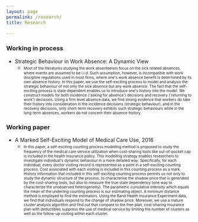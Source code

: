 ```yaml
---
layout: page
permalink: /research/
title: Research

---
```


### Working in process

* Strategic Behaviour in Work Absence: A Dynamic View
  * <font size ="0.4">Most of the literatures studying the work absenteeism focus on the sick related absences, where events are assumed to be i.i.d. Such assumption, however, is incompatible with work discipline regulations used in most firms, where one's work absence benefit is determined by its own absence history. In this paper, we use the self-exciting process to model and analysis the strategic behaviour of not only the sick absence but any work absence. The fact that the self-exciting process is state dependent enables us to introduce one's history into the model. We construct models for both incidence ('asking for absence') decisions and recovery ('returning to work') decisions. Using a firm level absence data, we find strong evidence that workers do take their history into consideration in the incidence decisions (strategic behaviour), and in the recovery decisions, only short-term recovery exhibits such strategic behaviours while in the long-term absences, workers do not concern their absence history. </font> 

### Working paper

* A Marked Self-Exciting Model of Medical Care Use, 2016
  * <font size="0.4">In this paper, a self-exciting counting process modelling method is proposed to study the frequency of the medical care service utilization when cost-sharing tools like out-of-pocket cap is included in the health insurance policy. This modelling strategy enables researchers to investigate individual's dynamic behaviour in a more detailed way. Specifically, for each individual, every doctor visiting record is represented as a point in a self-exciting counting process. Cost associated with each visiting is included in this counting process as a mark. History information that included in this self-exciting counting process permits us not only to study the dynamic structure of the process, to characterise the shadow price that is generated by the cost-sharing tools, but also to measure the true state dependency (one way to characterize the unobserved heterogeneity). The parametric cumulative intensity which equals the mean of the underling counting process is our estimating object. A minimum distance method is employed to find the estimators. Using the Rand Health Insurance Experiment data, we find that individuals respond to the change of shadow price. Moreover, we use a mature cluster analysis algorithm and find out that compare to the free plan, cost-sharing insurance plan with deductibles suppress the use of medical service by limiting the number of clusters as well as the follow-up visiting within each cluster.</font>
